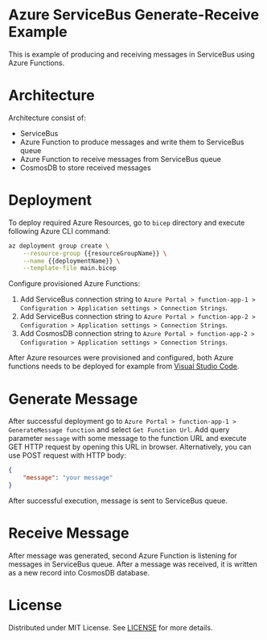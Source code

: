 # Azure ServiceBus Generate-Receive Example

This is example of producing and receiving messages in ServiceBus using Azure Functions.

# Architecture

Architecture consist of:

- ServiceBus
- Azure Function to produce messages and write them to ServiceBus queue
- Azure Function to receive messages from ServiceBus queue
- CosmosDB to store received messages

# Deployment

To deploy required Azure Resources, go to `bicep` directory and execute following Azure CLI command:

```bash
az deployment group create \
    --resource-group {{resourceGroupName}} \
    --name {{deploymentName}} \
    --template-file main.bicep
```

Configure provisioned Azure Functions:

1. Add ServiceBus connection string to `Azure Portal > function-app-1 > Configuration > Application settings > Connection Strings`.
2. Add ServiceBus connection string to `Azure Portal > function-app-2 > Configuration > Application settings > Connection Strings`.
3. Add CosmosDB connection string to `Azure Portal > function-app-2 > Configuration > Application settings > Connection Strings`.

After Azure resources were provisioned and configured, both Azure functions needs to be deployed for example from [Visual Studio Code](https://learn.microsoft.com/en-us/azure/azure-functions/functions-develop-vs-code?tabs=csharp).

# Generate Message

After successful deployment go to `Azure Portal > function-app-1 > GenerateMessage function` and select `Get Function Url`. Add query parameter `message` with some message to the function URL and execute GET HTTP request by opening this URL in browser. Alternatively, you can use POST request with HTTP body:

```json
{
	"message": "your message"
}
```

After successful execution, message is sent to ServiceBus queue.

# Receive Message

After message was generated, second Azure Function is listening for messages in ServiceBus queue. After a message was received, it is written as a new record into CosmosDB database.

# License

Distributed under MIT License. See [LICENSE](LICENSE) for more details.